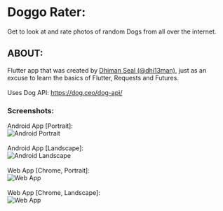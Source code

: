 # Doggo Rater:

Get to look at and rate photos of random Dogs from all over the internet.

## ABOUT:

Flutter app that was created by [Dhiman Seal (@dhi13man)](http://www.github.com/dhi13man), just as an excuse to learn the basics of Flutter, Requests and Futures.<br><br>
Uses Dog API: https://dog.ceo/dog-api/

### Screenshots:
Android App [Portrait]:<br>
![Android Portrait](/Screenshots/android_portrait.jpg "Android App [Portrait]")<br><br>
Android App [Landscape]:<br>
![Android Landscape](/Screenshots/android_landscape.jpg "Android App [Portrait]")<br><br>
Web App [Chrome, Portrait]:<br>
![Web App](/Screenshots/web_app_portrait.jpg "Web App [Chrome] [Portrait]")<br><br>
Web App [Chrome, Landscape]:<br>
![Web App](/Screenshots/web_app_landscape.jpg "Web App [Chrome] [Landscape]")<br><br>